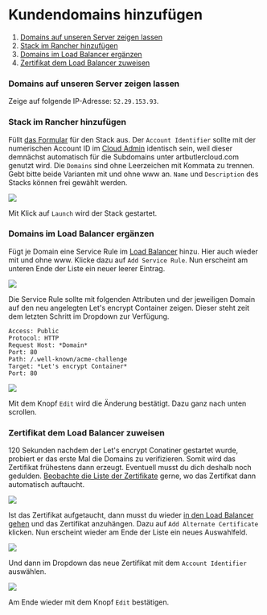 # Kundendomains hinzufügen

1. [Domains auf unseren Server zeigen lassen](#domains-auf-unseren-server-zeigen-lassen)
2. [Stack im Rancher hinzufügen](#stack-im-rancher-hinzufgen)
3. [Domains im Load Balancer ergänzen](#domains-im-load-balancer-ergnzen)
4. [Zertifikat dem Load Balancer zuweisen](#zertifikat-dem-load-balancer-zuweisen)

### Domains auf unseren Server zeigen lassen

Zeige auf folgende IP-Adresse: `52.29.153.93`.
    
### Stack im Rancher hinzufügen

Füllt [das Formular][1] für den Stack aus. Der `Account Identifier` sollte mit der numerischen Account ID im [Cloud Admin][2] identisch sein, weil dieser demnächst automatisch für die Subdomains unter artbutlercloud.com genutzt wird. Die `Domains` sind ohne Leerzeichen mit Kommata zu trennen. Gebt bitte beide Varianten mit und ohne www an. `Name` und `Description` des Stacks können frei gewählt werden.

![](https://artbutler.s3.amazonaws.com/howto/step2.png)

Mit Klick auf `Launch` wird der Stack gestartet.

### Domains im Load Balancer ergänzen

Fügt je Domain eine Service Rule im [Load Balancer][3] hinzu. Hier auch wieder mit und ohne www. Klicke dazu auf `Add Service Rule`. Nun erscheint am unteren Ende der Liste ein neuer leerer Eintrag.

![](https://artbutler.s3.amazonaws.com/howto/step3.png)

Die Service Rule sollte mit folgenden Attributen und der jeweiligen Domain auf den neu angelegten Let's encrypt Container zeigen. Dieser steht zeit dem letzten Schritt im Dropdown zur Verfügung.

    Access: Public
    Protocol: HTTP
    Request Host: *Domain*
    Port: 80
    Path: /.well-known/acme-challenge
    Target: *Let's encrypt Container*
    Port: 80

![](https://artbutler.s3.amazonaws.com/howto/step4.png)

Mit dem Knopf `Edit` wird die Änderung bestätigt. Dazu ganz nach unten scrollen.

### Zertifikat dem Load Balancer zuweisen

120 Sekunden nachdem der Let's encrypt Conatiner gestartet wurde, probiert er das erste Mal die Domains zu verifizieren. Somit wird das Zertifikat frühestens dann erzeugt. Eventuell musst du dich deshalb noch gedulden. [Beobachte die Liste der Zertifikate][4] gerne, wo das Zertifkat dann automatisch auftaucht. 

![](https://artbutler.s3.amazonaws.com/howto/step5.png)

Ist das Zertifikat aufgetaucht, dann musst du wieder [in den Load Balancer gehen][3] und das Zertifikat anzuhängen. Dazu auf `Add Alternate Certificate` klicken. Nun erscheint wieder am Ende der Liste ein neues Auswahlfeld.

![](https://artbutler.s3.amazonaws.com/howto/step6.png)

Und dann im Dropdown das neue Zertifikat mit dem `Account Identifier` auswählen.

![](https://artbutler.s3.amazonaws.com/howto/step7.png)

Am Ende wieder mit dem Knopf `Edit` bestätigen.

[1]: https://rancher.artbutler.com/env/1a5/catalog/Operations:customer?catalogId=Operations
[2]: https://cloudadmin.artbutler.com
[3]: https://rancher.artbutler.com/env/1a5/apps/add-balancer?serviceId=1s10&stackId=1st5&upgrade=true
[4]: https://rancher.artbutler.com/env/1a5/infra/certificates
